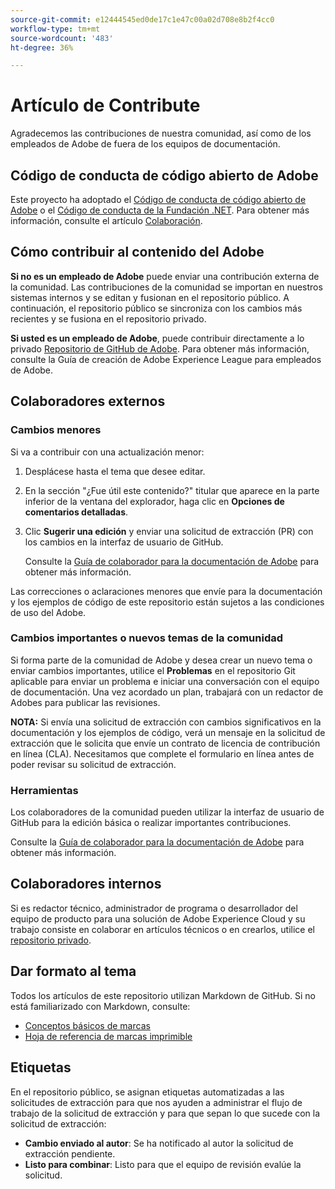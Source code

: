 ```yaml
---
source-git-commit: e12444545ed0de17c1e47c00a02d708e8b2f4cc0
workflow-type: tm+mt
source-wordcount: '483'
ht-degree: 36%

---
```

# Artículo de Contribute

Agradecemos las contribuciones de nuestra comunidad, así como de los empleados de Adobe de fuera de los equipos de documentación.

## Código de conducta de código abierto de Adobe

Este proyecto ha adoptado el [Código de conducta de código abierto de Adobe](code-of-conduct.md) o el [Código de conducta de la Fundación .NET](https://dotnetfoundation.org/code-of-conduct). Para obtener más información, consulte el artículo [Colaboración](contributing.md).

## Cómo contribuir al contenido del Adobe

**Si no es un empleado de Adobe** puede enviar una contribución externa de la comunidad. Las contribuciones de la comunidad se importan en nuestros sistemas internos y se editan y fusionan en el repositorio público. A continuación, el repositorio público se sincroniza con los cambios más recientes y se fusiona en el repositorio privado.

**Si usted es un empleado de Adobe**, puede contribuir directamente a lo privado [Repositorio de GitHub de Adobe](https://git.corp.adobe.com/AdobeDocs/). Para obtener más información, consulte la Guía de creación de Adobe Experience League para empleados de Adobe.

## Colaboradores externos

### Cambios menores

Si va a contribuir con una actualización menor:

1. Desplácese hasta el tema que desee editar.
1. En la sección &quot;¿Fue útil este contenido?&quot; titular que aparece en la parte inferior de la ventana del explorador, haga clic en **Opciones de comentarios detalladas**.
1. Clic **Sugerir una edición** y enviar una solicitud de extracción (PR) con los cambios en la interfaz de usuario de GitHub.

   Consulte la [Guía de colaborador para la documentación de Adobe](https://experienceleague.adobe.com/docs/contributor/contributor-guide/introduction.html?lang=es) para obtener más información.

Las correcciones o aclaraciones menores que envíe para la documentación y los ejemplos de código de este repositorio están sujetos a las condiciones de uso del Adobe.

### Cambios importantes o nuevos temas de la comunidad

Si forma parte de la comunidad de Adobe y desea crear un nuevo tema o enviar cambios importantes, utilice el **Problemas** en el repositorio Git aplicable para enviar un problema e iniciar una conversación con el equipo de documentación. Una vez acordado un plan, trabajará con un redactor de Adobes para publicar las revisiones.

**NOTA:** Si envía una solicitud de extracción con cambios significativos en la documentación y los ejemplos de código, verá un mensaje en la solicitud de extracción que le solicita que envíe un contrato de licencia de contribución en línea (CLA). Necesitamos que complete el formulario en línea antes de poder revisar su solicitud de extracción.

### Herramientas

Los colaboradores de la comunidad pueden utilizar la interfaz de usuario de GitHub para la edición básica o realizar importantes contribuciones.

Consulte la [Guía de colaborador para la documentación de Adobe](https://experienceleague.adobe.com/docs/contributor/contributor-guide/introduction.html?lang=es) para obtener más información.

## Colaboradores internos

Si es redactor técnico, administrador de programa o desarrollador del equipo de producto para una solución de Adobe Experience Cloud y su trabajo consiste en colaborar en artículos técnicos o en crearlos, utilice el [repositorio privado](https://git.corp.adobe.com/AdobeDocs).

## Dar formato al tema

Todos los artículos de este repositorio utilizan Markdown de GitHub. Si no está familiarizado con Markdown, consulte:

* [Conceptos básicos de marcas](https://help.github.com/articles/getting-started-with-writing-and-formatting-on-github/)
* [Hoja de referencia de marcas imprimible](https://guides.github.com/pdfs/markdown-cheatsheet-online.pdf)

## Etiquetas

En el repositorio público, se asignan etiquetas automatizadas a las solicitudes de extracción para que nos ayuden a administrar el flujo de trabajo de la solicitud de extracción y para que sepan lo que sucede con la solicitud de extracción:

* **Cambio enviado al autor**: Se ha notificado al autor la solicitud de extracción pendiente.
* **Listo para combinar**: Listo para que el equipo de revisión evalúe la solicitud.
